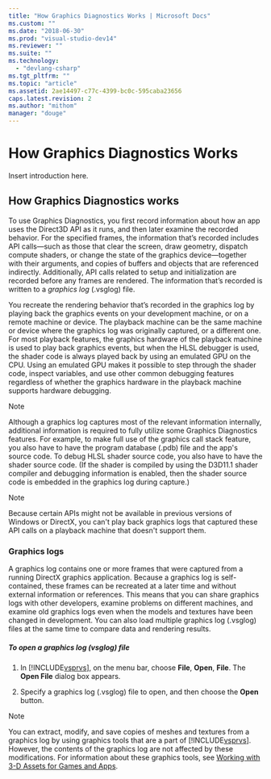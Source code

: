 ```yaml
---
title: "How Graphics Diagnostics Works | Microsoft Docs"
ms.custom: ""
ms.date: "2018-06-30"
ms.prod: "visual-studio-dev14"
ms.reviewer: ""
ms.suite: ""
ms.technology: 
  - "devlang-csharp"
ms.tgt_pltfrm: ""
ms.topic: "article"
ms.assetid: 2ae14497-c77c-4399-bc0c-595caba23656
caps.latest.revision: 2
ms.author: "mithom"
manager: "douge"
---
```

# How Graphics Diagnostics Works
Insert introduction here.  
  
## How Graphics Diagnostics works  
 To use Graphics Diagnostics, you first record information about how an app uses the Direct3D API as it runs, and then later examine the recorded behavior. For the specified frames, the information that’s recorded includes API calls—such as those that clear the screen, draw geometry, dispatch compute shaders, or change the state of the graphics device—together with their arguments, and copies of buffers and objects that are referenced indirectly. Additionally, API calls related to setup and initialization are recorded before any frames are rendered. The information that’s recorded is written to a *graphics log* (.vsglog) file.  
  
 You recreate the rendering behavior that’s recorded in the graphics log by playing back the graphics events on your development machine, or on a remote machine or device. The playback machine can be the same machine or device where the graphics log was originally captured, or a different one. For most playback features, the graphics hardware of the playback machine is used to play back graphics events, but when the HLSL debugger is used, the shader code is always played back by using an emulated GPU on the CPU. Using an emulated GPU makes it possible to step through the shader code, inspect variables, and use other common debugging features regardless of whether the graphics hardware in the playback machine supports hardware debugging.  
  
> [!NOTE]
>  Although a graphics log captures most of the relevant information internally, additional information is required to fully utilize some Graphics Diagnostics features. For example, to make full use of the graphics call stack feature, you also have to have the program database (.pdb) file and the app's source code. To debug HLSL shader source code, you also have to have the shader source code. (If the shader is compiled by using the D3D11.1 shader compiler and debugging information is enabled, then the shader source code is embedded in the graphics log during capture.)  
  
> [!NOTE]
>  Because certain APIs might not be available in previous versions of Windows or DirectX, you can't play back graphics logs that captured these API calls on a playback machine that doesn't support them.  
  
### Graphics logs  
 A graphics log contains one or more frames that were captured from a running DirectX graphics application. Because a graphics log is self-contained, these frames can be recreated at a later time and without external information or references. This means that you can share graphics logs with other developers, examine problems on different machines, and examine old graphics logs even when the models and textures have been changed in development. You can also load multiple graphics log (.vsglog) files at the same time to compare data and rendering results.  
  
##### To open a graphics log (vsglog) file  
  
1.  In [!INCLUDE[vsprvs](../includes/vsprvs-md.md)], on the menu bar, choose **File**, **Open**, **File**. The **Open File** dialog box appears.  
  
2.  Specify a graphics log (.vsglog) file to open, and then choose the **Open** button.  
  
> [!NOTE]
>  You can extract, modify, and save copies of meshes and textures from a graphics log by using graphics tools that are a part of [!INCLUDE[vsprvs](../includes/vsprvs-md.md)]. However, the contents of the graphics log are not affected by these modifications. For information about these graphics tools, see [Working with 3-D Assets for Games and Apps](../designers/working-with-3-d-assets-for-games-and-apps.md).